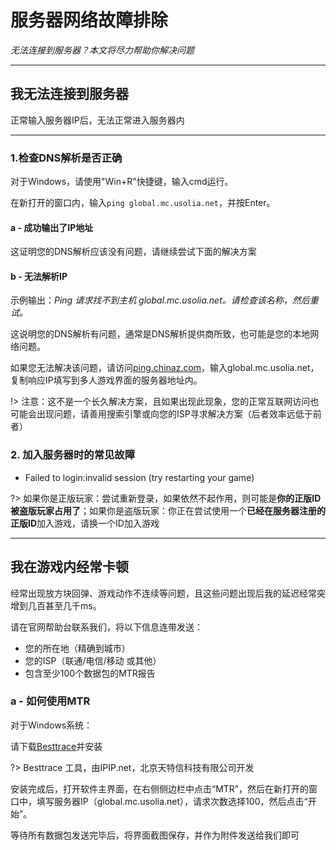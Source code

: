 # 服务器网络故障排除

*无法连接到服务器？本文将尽力帮助你解决问题*


----------

## 我无法连接到服务器

正常输入服务器IP后，无法正常进入服务器内

----------

### 1.检查DNS解析是否正确

对于Windows，请使用"Win+R"快捷键，输入cmd运行。

在新打开的窗口内，输入`ping global.mc.usolia.net`，并按Enter。

#### a - 成功输出了IP地址

这证明您的DNS解析应该没有问题，请继续尝试下面的解决方案

#### b - 无法解析IP

示例输出：*Ping 请求找不到主机 global.mc.usolia.net。请检查该名称，然后重试。*

这说明您的DNS解析有问题，通常是DNS解析提供商所致，也可能是您的本地网络问题。

如果您无法解决该问题，请访问[ping.chinaz.com](ping.chinaz.com)，输入global.mc.usolia.net，复制响应IP填写到多人游戏界面的服务器地址内。

!> 注意：这不是一个长久解决方案，且如果出现此现象，您的正常互联网访问也可能会出现问题，请善用搜索引擎或向您的ISP寻求解决方案（后者效率远低于前者）

### 2. 加入服务器时的常见故障

- Failed to login:invalid session (try restarting your game)

?> 如果你是正版玩家：尝试重新登录，如果依然不起作用，则可能是**你的正版ID被盗版玩家占用了**；如果你是盗版玩家：你正在尝试使用一个**已经在服务器注册的正版ID**加入游戏，请换一个ID加入游戏


----------

## 我在游戏内经常卡顿

经常出现放方块回弹、游戏动作不连续等问题，且这些问题出现后我的延迟经常突增到几百甚至几千ms。

请在官网帮助台联系我们，将以下信息连带发送：

 - 您的所在地（精确到城市）
 - 您的ISP（联通/电信/移动 或其他）
 - 包含至少100个数据包的MTR报告

### a - 如何使用MTR

对于Windows系统：

请下载[Besttrace](https://cdn.ipip.net/17mon/besttrace.exe)并安装

?> Besttrace 工具，由IPIP.net，北京天特信科技有限公司开发

安装完成后，打开软件主界面，在右侧侧边栏中点击“MTR”，然后在新打开的窗口中，填写服务器IP（global.mc.usolia.net），请求次数选择100，然后点击“开始”。

等待所有数据包发送完毕后，将界面截图保存，并作为附件发送给我们即可



